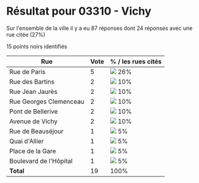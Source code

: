 # Résultat pour 03310 - Vichy

Sur l'ensemble de la ville il y a eu 87 réponses dont 24 réponses avec une rue citée (27%)

15 points noirs identifiés

| Rue | Vote | % / les rues cités|
|-----|------|-------------------|
| Rue de Paris | 5 | <img src="../../img/bar_26.gif" />&nbsp;26%|
| Rue des Bartins | 2 | <img src="../../img/bar_10.gif" />&nbsp;10%|
| Rue Jean Jaurès | 2 | <img src="../../img/bar_10.gif" />&nbsp;10%|
| Rue Georges Clemenceau | 2 | <img src="../../img/bar_10.gif" />&nbsp;10%|
| Pont de Bellerive | 2 | <img src="../../img/bar_10.gif" />&nbsp;10%|
| Avenue de Vichy | 2 | <img src="../../img/bar_10.gif" />&nbsp;10%|
| Rue de Beauséjour | 1 | <img src="../../img/bar_5.gif" />&nbsp;5%|
| Quai d'Allier | 1 | <img src="../../img/bar_5.gif" />&nbsp;5%|
| Place de la Gare | 1 | <img src="../../img/bar_5.gif" />&nbsp;5%|
| Boulevard de l'Hôpital | 1 | <img src="../../img/bar_5.gif" />&nbsp;5%|
| **Total** | 19 | 100%|
